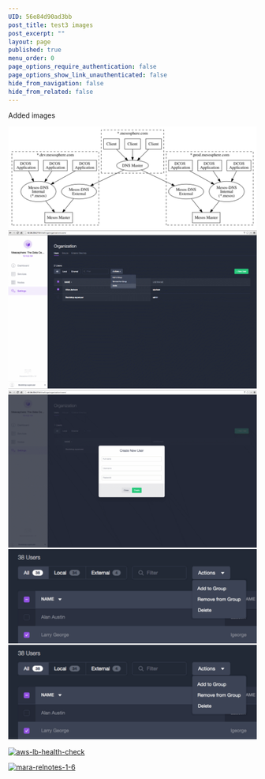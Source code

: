 ```yaml
---
UID: 56e84d90ad3bb
post_title: test3 images
post_excerpt: ""
layout: page
published: true
menu_order: 0
page_options_require_authentication: false
page_options_show_link_unauthenticated: false
hide_from_navigation: false
hide_from_related: false
---
```

<p>Added images</p>

<p><img src="/assets/images/tutorial-cust-domain.png" alt="Alt text" /> <img src="/assets/images/auth-enable-delete-user.gif" alt="Alt text" /> <img src="/assets/images/auth-enable-add-user2.gif" alt="Alt text" /> <img src="/assets/images/auth-enable-modify.png" alt="Alt text" /> <img src="/assets/images/auth-enable-modify.png" alt="enable" /></p>

<p><a href="https://dev-mesosphere-documentation.pantheon.io/wp-content/uploads/2015/12/aws-lb-health-check.png" rel="attachment wp-att-3013"><img src="https://dev-mesosphere-documentation.pantheon.io/wp-content/uploads/2015/12/aws-lb-health-check.png" alt="aws-lb-health-check" width="615" height="199" class="alignnone size-full wp-image-3013" /></a></p>

<p><a href="https://dev-mesosphere-documentation.pantheon.io/wp-content/uploads/2016/03/mara-relnotes-1-6.png" rel="attachment wp-att-3925"><img src="https://dev-mesosphere-documentation.pantheon.io/wp-content/uploads/2016/03/mara-relnotes-1-6-150x150.png" alt="mara-relnotes-1-6" width="150" height="150" class="alignnone size-thumbnail wp-image-3925" /></a></p>